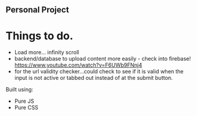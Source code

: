 ## Personal Project ##

# Things to do.
- Load more... infinity scroll
- backend/database to upload content more easily - check into firebase! https://www.youtube.com/watch?v=F6UWb9FNnj4
- for the url validity checker...could check to see if it is valid when the input is not active or tabbed out instead of at the submit button.



Built using:
- Pure JS
- Pure CSS

